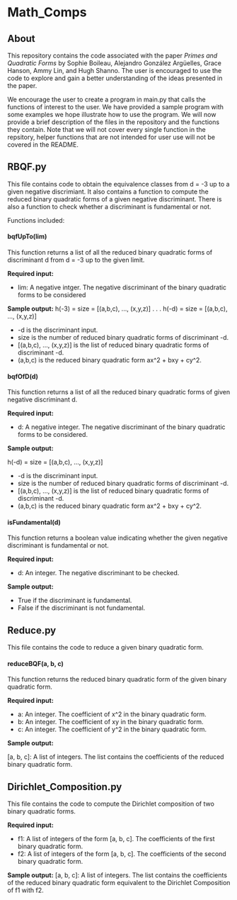 # Math_Comps

## About
This repository contains the code associated with the paper *Primes and Quadratic Forms* by Sophie Boileau, Alejandro González Argüelles, Grace Hanson, Ammy Lin, and Hugh Shanno. The user is encouraged to use the code to explore and gain a better understanding of the ideas presented in the paper.

We encourage the user to create a program in main.py that calls the functions of interest to the user. We have provided a sample program with some examples we hope illustrate how to use the program. We will now provide a brief description of the files in the repository and the functions they contain. Note that we will not cover every single function in the repsitory, helper functions that are not intended for user use will not be covered in the README.

## RBQF.py
This file contains code to obtain the equivalence classes from d = -3 up to a given negative discrimiant. It also contains a function to compute the reduced binary quadratic forms of a given negative discriminant. There is also a function to check whether a discriminant is fundamental or not.

Functions included:
#### bqfUpTo(lim)
This function returns a list of all the reduced binary quadratic forms of discriminant d from d = -3 up to the given limit.

**Required input:**
* lim: A negative intger. The negative discriminant of the binary quadratic forms to be considered

**Sample output:**
h(-3) = size = [(a,b,c), ..., (x,y,z)]
.
.
.
h(-d) = size = [(a,b,c), ..., (x,y,z)]

* -d is the discriminant input.
* size is the number of reduced binary quadratic forms of discriminant -d.
* [(a,b,c), ..., (x,y,z)] is the list of reduced binary quadratic forms of discriminant -d.
* (a,b,c) is the reduced binary quadratic form ax^2 + bxy + cy^2.

#### bqfOfD(d)
This function returns a list of all the reduced binary quadratic forms of given negative discriminant d.

**Required input:**
* d: A negative integer. The negative discriminant of the binary quadratic forms to be considered.

**Sample output:**

h(-d) = size = [(a,b,c), ..., (x,y,z)]

* -d is the discriminant input.
* size is the number of reduced binary quadratic forms of discriminant -d.
* [(a,b,c), ..., (x,y,z)] is the list of reduced binary quadratic forms of discriminant -d.
* (a,b,c) is the reduced binary quadratic form ax^2 + bxy + cy^2.

#### isFundamental(d)
This function returns a boolean value indicating whether the given negative discriminant is fundamental or not.

**Required input:**
* d: An integer. The negative discriminant to be checked.

**Sample output:**
* True if the discriminant is fundamental.
* False if the discriminant is not fundamental.

## Reduce.py
This file contains the code to reduce a given binary quadratic form.

#### reduceBQF(a, b, c)
This function returns the reduced binary quadratic form of the given binary quadratic form.

**Required input:**
* a: An integer. The coefficient of x^2 in the binary quadratic form.
* b: An integer. The coefficient of xy in the binary quadratic form.
* c: An integer. The coefficient of y^2 in the binary quadratic form.

**Sample output:**

[a, b, c]: A list of integers. The list contains the coefficients of the reduced binary quadratic form.

## Dirichlet_Composition.py
This file contains the code to compute the Dirichlet composition of two binary quadratic forms.

**Required input:**

* f1: A list of integers of the form [a, b, c]. The coefficients of the first binary quadratic form.
* f2: A list of integers of the form [a, b, c]. The coefficients of the second binary quadratic form.

**Sample output:**
[a, b, c]: A list of integers. The list contains the coefficients of the reduced binary quadratic form equivalent to the Dirichlet Composition of f1 with f2.
